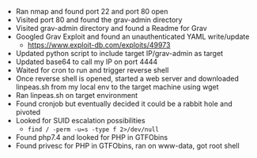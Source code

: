 
- Ran nmap and found port 22 and port 80 open
- Visited port 80 and found the grav-admin directory
- Visited grav-admin directory and found a Readme for Grav
- Googled Grav Exploit and found an unauthenticated YAML write/update
	- https://www.exploit-db.com/exploits/49973
- Updated python script to include target IP/grav-admin as target
- Updated base64 to call my IP on port 4444
- Waited for cron to run and trigger reverse shell
- Once reverse shell is opened, started a web server and downloaded linpeas.sh from my local env to the target machine using wget
- Ran linpeas.sh on target environment
- Found cronjob but eventually decided it could be a rabbit hole and pivoted
- Looked for SUID escalation possibilities
	- `find / -perm -u=s -type f 2>/dev/null`
- Found php7.4 and looked for PHP in GTFObins
- Found privesc for PHP in GTFObins, ran on www-data, got root shell